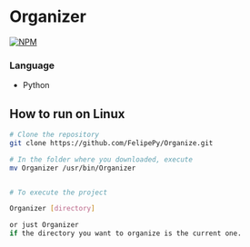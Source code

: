 #	Organizer
[![NPM](https://img.shields.io/github/license/FelipePy/Organizer)](https://github.com/FelipePy/Organizer/blob/master/LICENSE)

### Language
 - Python


## How to run on Linux
```bash
# Clone the repository
git clone https://github.com/FelipePy/Organize.git

# In the folder where you downloaded, execute
mv Organizer /usr/bin/Organizer


# To execute the project

Organizer [directory]

or just Organizer
if the directory you want to organize is the current one.
```

